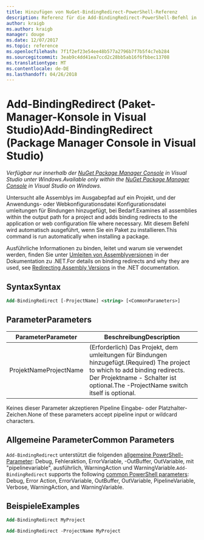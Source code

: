 ```yaml
---
title: Hinzufügen von NuGet-BindingRedirect-PowerShell-Referenz
description: Referenz für die Add-BindingRedirect-PowerShell-Befehl in der NuGet-Paket-Manager-Konsole in Visual Studio.
author: kraigb
ms.author: kraigb
manager: douge
ms.date: 12/07/2017
ms.topic: reference
ms.openlocfilehash: 7f1f2ef23e54ee48b577a2796b7f7b5f4c7eb284
ms.sourcegitcommit: 3eab9c4dd41ea7ccd2c28bb5ab16f6fbbec13708
ms.translationtype: MT
ms.contentlocale: de-DE
ms.lasthandoff: 04/26/2018
---
```

# <a name="add-bindingredirect-package-manager-console-in-visual-studio"></a><span data-ttu-id="26054-103">Add-BindingRedirect (Paket-Manager-Konsole in Visual Studio)</span><span class="sxs-lookup"><span data-stu-id="26054-103">Add-BindingRedirect (Package Manager Console in Visual Studio)</span></span>

<span data-ttu-id="26054-104">*Verfügbar nur innerhalb der [NuGet Package Manager Console](package-manager-console.md) in Visual Studio unter Windows.*</span><span class="sxs-lookup"><span data-stu-id="26054-104">*Available only within the [NuGet Package Manager Console](package-manager-console.md) in Visual Studio on Windows.*</span></span>

<span data-ttu-id="26054-105">Untersucht alle Assemblys im Ausgabepfad auf ein Projekt, und der Anwendungs- oder Webkonfigurationsdatei Konfigurationsdatei umleitungen für Bindungen hinzugefügt, bei Bedarf.</span><span class="sxs-lookup"><span data-stu-id="26054-105">Examines all assemblies within the output path for a project and adds binding redirects to the application or web configuration file where necessary.</span></span> <span data-ttu-id="26054-106">Mit diesem Befehl wird automatisch ausgeführt, wenn Sie ein Paket zu installieren.</span><span class="sxs-lookup"><span data-stu-id="26054-106">This command is run automatically when installing a package.</span></span>

<span data-ttu-id="26054-107">Ausführliche Informationen zu binden, leitet und warum sie verwendet werden, finden Sie unter [Umleiten von Assemblyversionen](/dotnet/framework/configure-apps/redirect-assembly-versions) in der Dokumentation zu .NET.</span><span class="sxs-lookup"><span data-stu-id="26054-107">For details on binding redirects and why they are used, see [Redirecting Assembly Versions](/dotnet/framework/configure-apps/redirect-assembly-versions) in the .NET documentation.</span></span>

## <a name="syntax"></a><span data-ttu-id="26054-108">Syntax</span><span class="sxs-lookup"><span data-stu-id="26054-108">Syntax</span></span>

```ps
Add-BindingRedirect [-ProjectName] <string> [<CommonParameters>]
```

## <a name="parameters"></a><span data-ttu-id="26054-109">Parameter</span><span class="sxs-lookup"><span data-stu-id="26054-109">Parameters</span></span>

| <span data-ttu-id="26054-110">Parameter</span><span class="sxs-lookup"><span data-stu-id="26054-110">Parameter</span></span> | <span data-ttu-id="26054-111">Beschreibung</span><span class="sxs-lookup"><span data-stu-id="26054-111">Description</span></span> |
| --- | --- |
| <span data-ttu-id="26054-112">ProjektName</span><span class="sxs-lookup"><span data-stu-id="26054-112">ProjectName</span></span> | <span data-ttu-id="26054-113">(Erforderlich) Das Projekt, dem umleitungen für Bindungen hinzugefügt.</span><span class="sxs-lookup"><span data-stu-id="26054-113">(Required) The project to which to add binding redirects.</span></span> <span data-ttu-id="26054-114">Der Projektname - Schalter ist optional.</span><span class="sxs-lookup"><span data-stu-id="26054-114">The -ProjectName switch itself is optional.</span></span> |

<span data-ttu-id="26054-115">Keines dieser Parameter akzeptieren Pipeline Eingabe- oder Platzhalter-Zeichen.</span><span class="sxs-lookup"><span data-stu-id="26054-115">None of these parameters accept pipeline input or wildcard characters.</span></span>

## <a name="common-parameters"></a><span data-ttu-id="26054-116">Allgemeine Parameter</span><span class="sxs-lookup"><span data-stu-id="26054-116">Common Parameters</span></span>

<span data-ttu-id="26054-117">`Add-BindingRedirect` unterstützt die folgenden [allgemeine PowerShell-Parameter](http://go.microsoft.com/fwlink/?LinkID=113216): Debug, Fehleraktion, ErrorVariable, -OutBuffer, OutVariable, mit "pipelinevariable", ausführlich, WarningAction und WarningVariable.</span><span class="sxs-lookup"><span data-stu-id="26054-117">`Add-BindingRedirect` supports the following [common PowerShell parameters](http://go.microsoft.com/fwlink/?LinkID=113216): Debug, Error Action, ErrorVariable, OutBuffer, OutVariable, PipelineVariable, Verbose, WarningAction, and WarningVariable.</span></span>

## <a name="examples"></a><span data-ttu-id="26054-118">Beispiele</span><span class="sxs-lookup"><span data-stu-id="26054-118">Examples</span></span>

```ps
Add-BindingRedirect MyProject

Add-BindingRedirect -ProjectName MyProject
```